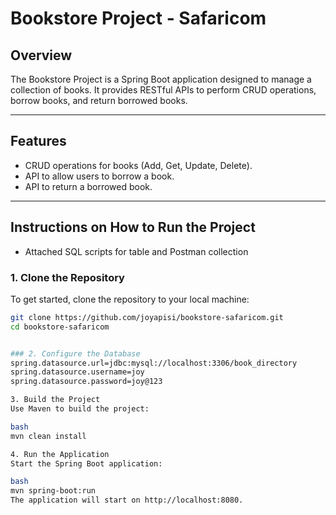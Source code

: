 # Bookstore Project - Safaricom

## Overview
The Bookstore Project is a Spring Boot application designed to manage a collection of books. It provides RESTful APIs to perform CRUD operations, borrow books, and return borrowed books.

---

## Features
- CRUD operations for books (Add, Get, Update, Delete).
- API to allow users to borrow a book.
- API to return a borrowed book.

---

## Instructions on How to Run the Project
- Attached SQL scripts for table and Postman collection

### 1. Clone the Repository
To get started, clone the repository to your local machine:

```bash
git clone https://github.com/joyapisi/bookstore-safaricom.git
cd bookstore-safaricom


### 2. Configure the Database
spring.datasource.url=jdbc:mysql://localhost:3306/book_directory
spring.datasource.username=joy
spring.datasource.password=joy@123

3. Build the Project
Use Maven to build the project:

bash
mvn clean install

4. Run the Application
Start the Spring Boot application:

bash
mvn spring-boot:run
The application will start on http://localhost:8080.

